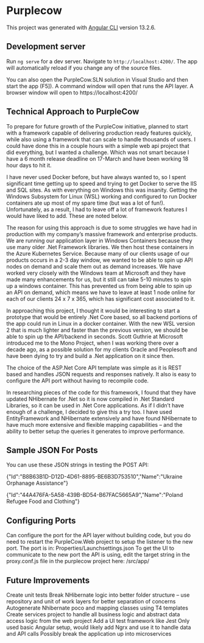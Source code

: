 # Purplecow

This project was generated with [Angular CLI](https://github.com/angular/angular-cli) version 13.2.6.

## Development server

Run `ng serve` for a dev server. Navigate to `http://localhost:4200/`. The app will automatically reload if you change any of the source files.

You can also open the PurpleCow.SLN solution in Visual Studio and then start the app (F5]).  A command window will open that runs the API layer.  A browser window will open to https://localhost:4200/


## Technical Approach to PurpleCow

To prepare for future growth of the PurpleCow initiative, planned to start with a framework capable of delivering production ready features quickly, while also using a framework that can scale to handle thousands of users.  I could have done this in a couple hours with a simple web api project that did everything, but I wanted a challenge.  Which was not smart because I have a 6 month release deadline on 17-March and have been working 18 hour days to hit it.   

I have never used Docker before, but have always wanted to, so I spent significant time getting up to speed and trying to get Docker to serve the IIS and SQL sites.  As with everything on Windows this was insanity.   Getting the Windows Subsystem for Linux (WSL) working and configured to run Docker containers ate up most of my spare time (but was a lot of fun!).  Unfortunately, as a result, I had to leave off a lot of framework features I would have liked to add.  These are noted below.

The reason for using this approach is due to some struggles we have had in production with my company’s massive framework and enterprise products.  We are running our application layer in Windows Containers because they use many older .Net Framework libraries.  We then host these containers in the Azure Kubernetes Service.  Because many of our clients usage of our products occurs in a 2-3 day window, we wanted to be able to spin up API nodes on demand and scale them out as demand increases.   We have worked very closely with the Windows team at Microsoft and they have made many enhancements for us, but it still can take 5-10 minutes to spin up a windows container.   This has prevented us from being able to spin up an API on demand, which means we have to leave at least 1 node online for each of our clients 24 x 7 x 365, which has significant cost associated to it.

In approaching this project, I thought it would be interesting to start a prototype that would be entirely .Net Core based, so all backend portions of the app could run in Linux in a docker container.   With the new WSL version 2 that is much lighter and faster than the previous version, we should be able to spin up the API/backend in seconds.   Scott Guthrie at Microsoft introduced me to the Mono Project, when I was working there over a decade ago, as a possible solution for my clients Oracle and Peoplesoft and have been dying to try and build a .Net application on it since then.  

The choice of the ASP.Net Core API template was simple as it is REST based and handles JSON requests and responses natively.  It also is easy to configure the API port without having to recompile code.

In researching pieces of the code for this framework, I found that they have updated NHibernate for .Net so it is now compiled in .Net Standard Libraries, so it can be used in .Net Core applications.  As if I didn’t have enough of a challenge, I decided to give this a try too.  I have used EntityFramework and NHibernate extensively and have found NHibernate to have much more extensive and flexible mapping capabilities – and the ability to better setup the queries it generates to improve performance.  

## Sample JSON For Posts

You can use these JSON strings in testing the POST API:

{"Id":"B8B63B1D-D12D-4D61-8895-BE6B3D753510","Name":"Ukraine Orphanage Assistance"}

{"Id":"44A476FA-5A58-439B-BD54-B67FAC5665A9","Name":"Poland Refugee Food and Clothing"}

## Configuring Ports

Can configure the port for the API layer without building code, but you do need to restart the PurpleCow.Web project to setup the listener to the new port.  The port is in:
Properties/Launchsettings.json
To get the UI to communicate to the new port the API is using, edit the target string in the proxy.conf.js file in the purplecow project here:  /src/app/


## Future Improvements

Create unit tests
Break NHibernate logic into better folder structure – use repository and unit of work layers for better separation of concerns
Autogenerate Nhibernate poco and mapping classes using T4 templates
Create services project to handle all business logic and abstract data access logic from the web project
Add a UI test framework like Jest 
Only used basic Angular setup, would likely add Ngrx and use it to handle data and API calls
Possibly break the application up into microservices


